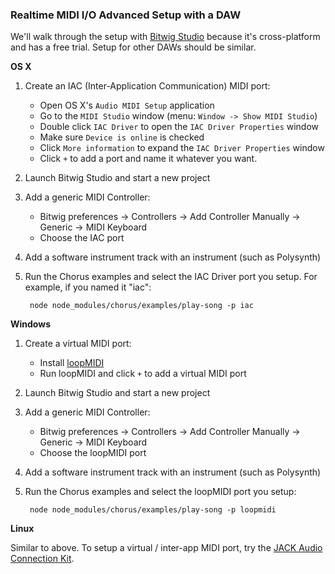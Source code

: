 ### Realtime MIDI I/O Advanced Setup with a DAW

We'll walk through the setup with [Bitwig Studio](http://bitwig.com) because it's cross-platform and has a free trial. Setup for other DAWs should be similar.  
 
**OS X**

1. Create an IAC (Inter-Application Communication) MIDI port:
   * Open OS X's `Audio MIDI Setup` application
   * Go to the `MIDI Studio` window (menu: `Window -> Show MIDI Studio`)
   * Double click `IAC Driver` to open the `IAC Driver Properties` window 
   * Make sure `Device is online` is checked 
   * Click `More information` to expand the `IAC Driver Properties` window   
   * Click `+` to add a port and name it whatever you want.
2. Launch Bitwig Studio and start a new project
3. Add a generic MIDI Controller:
   * Bitwig preferences &rarr; Controllers &rarr; Add Controller Manually &rarr; Generic &rarr; MIDI Keyboard
   * Choose the IAC port
4. Add a software instrument track with an instrument (such as Polysynth)
5. Run the Chorus examples and select the IAC Driver port you setup. For example, if you named it "iac":

        node node_modules/chorus/examples/play-song -p iac


**Windows**

1. Create a virtual MIDI port:
   * Install [loopMIDI](http://www.tobias-erichsen.de/software/loopmidi.html)
   * Run loopMIDI and click `+` to add a virtual MIDI port
2. Launch Bitwig Studio and start a new project
3. Add a generic MIDI Controller:
   * Bitwig preferences &rarr; Controllers &rarr; Add Controller Manually &rarr; Generic &rarr; MIDI Keyboard
   * Choose the loopMIDI port
4. Add a software instrument track with an instrument (such as Polysynth)
5. Run the Chorus examples and select the loopMIDI port you setup:

        node node_modules/chorus/examples/play-song -p loopmidi


**Linux**

Similar to above. To setup a virtual / inter-app MIDI port, try the [JACK Audio Connection Kit](http://jackaudio.org/).   

